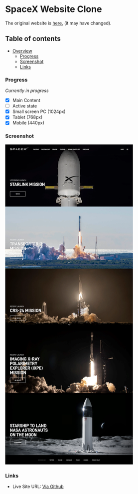 # SpaceX Website Clone

The original website is [here.](https://www.spacex.com/) (it may have changed).

## Table of contents

-   [Overview](#overview)
    -   [Progress](#progress)
    -   [Screenshot](#screenshot)
    -   [Links](#links)

### Progress

_Currently in progress_

-   [x] Main Content
-   [ ] Active state
-   [x] Small screen PC (1024px)
-   [x] Tablet (768px)
-   [x] Mobile (440px)

### Screenshot

![](https://github.com/putraprdn/spacex-clone/blob/master/assets/images/SpaceX%20Design.png?raw=true)

### Links

-   Live Site URL: [Via Github](https://putraprdn.github.io/spacex-clone/)
